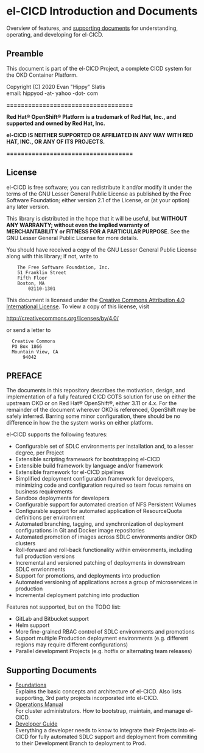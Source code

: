 # el-CICD Introduction and Documents

Overview of features, and [supporting documents](#supporting-documents) for understanding, operating, and developing for el-CICD.

## Preamble

This document is part of the el-CICD Project, a complete CICD system for the OKD Container Platform.

Copyright (C) 2020 Evan "Hippy" Slatis  
email: hippyod -at- yahoo -dot- com

**===================================**

**Red Hat® OpenShift® Platform is a trademark of Red Hat, Inc., and supported and owned by Red Hat, Inc.**

**el-CICD IS NEITHER SUPPORTED OR AFFILIATED IN ANY WAY WITH RED HAT, INC., OR ANY OF ITS PROJECTS.**

**===================================**

## License

el-CICD is free software; you can redistribute it and/or modify it under the terms of the GNU Lesser General Public License as published by the Free Software Foundation; either version 2.1 of the License, or (at your option) any later version.

This library is distributed in the hope that it will be useful, but **WITHOUT ANY WARRANTY; without even the implied warranty of MERCHANTABILITY or FITNESS FOR A PARTICULAR PURPOSE**.  See the GNU Lesser General Public License for more details.

You should have received a copy of the GNU Lesser General Public License along with this library; if not, write to

```text
    The Free Software Foundation, Inc.
    51 Franklin Street
    Fifth Floor
    Boston, MA
        02110-1301
```

This document is licensed under the [Creative Commons Attribution 4.0 International License](https://creativecommons.org/licenses/by/4.0/legalcode). To view a copy of this license, visit

http://creativecommons.org/licenses/by/4.0/

or send a letter to

```text
  Creative Commons
  PO Box 1866
  Mountain View, CA
      94042
```

## PREFACE

The documents in this repository describes the motivation, design, and implementation of a fully featured CICD COTS solution for use on either the upstream OKD or on Red Hat® OpenShift®, either 3.11 or 4.x.  For the remainder of the document wherever OKD is referenced, OpenShift may be safely inferred.  Barring some minor configuration, there should be no difference in how the the system works on either platform.

el-CICD supports the following features:

* Configurable set of SDLC environments per installation and, to a lesser degree, per Project
* Extensible scripting framework for bootstrapping el-CICD
* Extensible build framework by language and/or framework
* Extensible framework for el-CICD pipelines
* Simplified deployment configuration framework for developers, minimizing code and configuration required so team focus remains on business requirements
* Sandbox deployments for developers
* Configurable support for automated creation of NFS Persistent Volumes
* Configurable support for automated application of ResourceQuota definitions per environment
* Automated branching, tagging, and synchronization of deployment configurations in Git and Docker image repositories
* Automated promotion of images across SDLC environments and/or OKD clusters
* Roll-forward and roll-back functionality within environments, including full production versions
* Incremental and versioned patching of deployments in downstream SDLC envrionments
* Support for promotions, and deployments into production
* Automated versioning of applications across a group of microservices in production
* Incremental deployment patching into production

Features not supported, but on the TODO list:

* GitLab and Bitbucket support
* Helm support
* More fine-grained RBAC control of SDLC environments and promotions
* Support multiple Production deployment environments (e.g. different regions may require different configurations)
* Parallel development Projects (e.g. hotfix or alternating team releases)

## Supporting Documents

* [Foundations](foundations.md)  
  Explains the basic concepts and architecture of el-CICD.  Also lists supporting, 3rd party projects incorporated into el-CICD.  
* [Operations Manual](operating-manual.md)  
  For cluster administrators.  How to bootstrap, maintain, and manage el-CICD.
* [Developer Guide](developer-quide.md)  
  Everything a developer needs to know to integrate their Projects into el-CICD for fully automated SDLC support and deployment from commiting to their Development Branch to deployment to Prod.